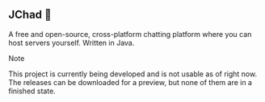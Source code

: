 ## JChad 🗿
A free and open-source, cross-platform chatting platform where you can host servers yourself. Written in Java.

> [!NOTE]
> This project is currently being developed and is not usable as of right now. The releases can be downloaded for a preview, but none of them are in a finished state.
